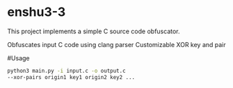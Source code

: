 # enshu3-3

This project implements a simple C source code obfuscator.

Obfuscates input C code using clang parser
Customizable XOR key and pair

#Usage
```bash
python3 main.py -i input.c -o output.c
--xor-pairs origin1 key1 origin2 key2 ...

